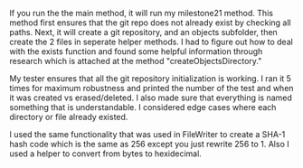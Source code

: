 If you run the the main method, it will run my milestone21 method. This method first ensures that the git repo does not already exist by checking all paths. Next, it will create a git repository, and an objects subfolder, then create the 2 files in seperate helper methods. I had to figure out how to deal with the exists function and found some helpful information through research which is attached at the method "createObjectsDirectory."

My tester ensures that all the git repository initialization is working. I ran it 5 times for maximum robustness and printed the number of the test and when it was created vs erased/deleted. I also made sure that everything is named something that is understandable. I considered edge cases where each directory or file already existed.

I used the same functionality that was used in FileWriter to create a SHA-1 hash code which is the same as 256 except you just rewrite 256 to 1. Also I used a helper to convert from bytes to hexidecimal.